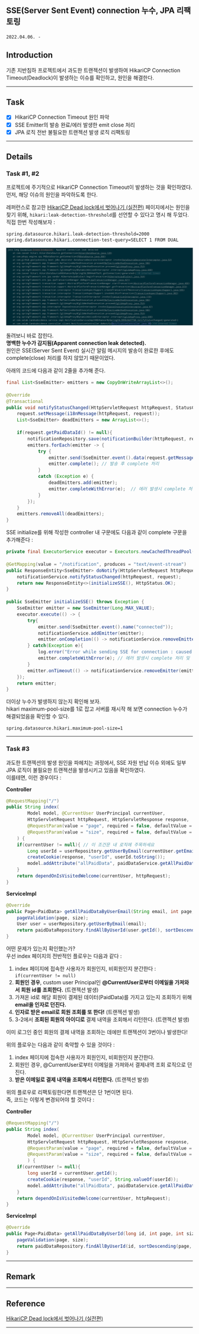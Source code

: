 ## SSE(Server Sent Event) connection 누수, JPA 리팩토링
`2022.04.06. -`

## Introduction
기존 지반침하 프로젝트에서 과도한 트랜젝션이 발생하여 HikariCP Connection Timeout(Deadlock)이 발생하는 이슈를 확인하고, 원인을 해결한다.

---

## Task
* [x] HikariCP Connection Timeout 원인 파악
* [x] SSE Emitter의 발송 완료/에러 발생한 emit close 처리
* [x] JPA 로직 전반 불필요한 트랜젝션 발생 로직 리팩토링
---

## Details
### Task #1, #2
프로젝트에 주기적으로 HikariCP Connection Timeout이 발생하는 것을 확인하였다.  
먼저, 해당 이슈의 원인을 파악하도록 한다.

레퍼런스로 참고한 [HikariCP Dead lock에서 벗어나기 (실전편)](https://techblog.woowahan.com/2663/) 페이지에서는 원인을 찾기 위해, 
`hikari:leak-detection-threshold`를 선언할 수 있다고 명시 해 두었다. 직접 한번 작성해보자 :  

```properties
spring.datasource.hikari.leak-detection-threshold=2000
spring.datasource.hikari.connection-test-query=SELECT 1 FROM DUAL
```

![](../../../Assets/images/leak-detection.png)  

돌려보니 바로 잡힌다.   
**명백한 누수가 감지됨(Apparent connection leak detected).**  
원인은 SSE(Server Sent Event) 실시간 알림 메시지의 발송이 완료한 후에도 complete(close) 처리를 하지 않았기 때문이었다.  


아래의 코드에 다음과 같이 2줄을 추가해 준다.

```java
final List<SseEmitter> emitters = new CopyOnWriteArrayList<>();

@Override
@Transactional
public void notifyStatusChanged(HttpServletRequest httpRequest, StatusChangeRequest request) {
    request.setMessage(i18nMessage(httpRequest, request));
    List<SseEmitter> deadEmitters = new ArrayList<>();

    if(request.getPaidDataId() != null){
        notificationRepository.save(notificationBuilder(httpRequest, request));
        emitters.forEach(emitter -> {
            try {
                emitter.send(SseEmitter.event().data(request.getMessage()));
                emitter.complete(); // 발송 후 complete 처리
            }
            catch (Exception e) {
                deadEmitters.add(emitter);
                emitter.completeWithError(e);  // 에러 발생시 complete 처리 및 throw error
            } 
        });
    }
    emitters.removeAll(deadEmitters);
}
```

SSE initialize를 위해 작성한 controller 내 구문에도 다음과 같이 complete 구문을 추가해준다 :  

```java
private final ExecutorService executor = Executors.newCachedThreadPool();

@GetMapping(value = "/notification", produces = "text/event-stream")
public ResponseEntity<SseEmitter> doNotify(HttpServletRequest httpRequest, StatusChangeRequest request) throws Exception {
    notificationService.notifyStatusChanged(httpRequest, request);
    return new ResponseEntity<>(initializeSSE(), HttpStatus.OK);
}

public SseEmitter initializeSSE() throws Exception {
    SseEmitter emitter = new SseEmitter(Long.MAX_VALUE);
    executor.execute(() -> {
        try{
            emitter.send(SseEmitter.event().name("connected"));
            notificationService.addEmitter(emitter);
            emitter.onCompletion(() -> notificationService.removeEmitter(emitter));
        } catch(Exception e){
            log.error("Error while sending SSE for connection : caused by : {}", e.getMessage());
            emitter.completeWithError(e); // 에러 발생시 complete 처리 및 throw error
        }
        emitter.onTimeout(() -> notificationService.removeEmitter(emitter));
    });
    return emitter;
}
```

더이상 누수가 발생하지 않는지 확인해 보자.  
hikari maximum-pool-size를 1로 잡고 서버를 재시작 해 보면 connection 누수가 해결되었음을 확인할 수 있다.  

```properties
spring.datasource.hikari.maximum-pool-size=1
```


---

### Task #3
과도한 트랜젝션의 발생 원인을 파헤치는 과정에서, SSE 자원 반납 이슈 외에도 일부 JPA 로직이 불필요한 트랜젝션을 발생시키고 있음을 확인하였다.   
이를테면, 이런 경우이다 :   

**Controller**
```java
@RequestMapping("/")
public String index(
        Model model, @CurrentUser UserPrincipal currentUser, 
        HttpServletRequest httpRequest, HttpServletResponse response,
        @RequestParam(value = "page", required = false, defaultValue = DEFAULT_PAGE_NUMBER) Integer page,
        @RequestParam(value = "size", required = false, defaultValue = "3") Integer size
    ) {
    if(currentUser != null){ // 이 조건문 내 로직에 주목하세요
        Long userId = userRepository.getUserByEmail(currentUser.getEmail()).getId();
        createCookie(response, "userId", userId.toString());
        model.addAttribute("allPaidData", paidDataService.getAllPaidDataByUserEmail(currentUser.getEmail(), page, size));
    }
    return dependOnIsVisitedWelcome(currentUser, httpRequest);
}
```


**ServiceImpl**
```java
@Override
public Page<PaidData> getAllPaidDataByUserEmail(String email, int page, int size) {
    pageValidation(page, size);
    User user = userRepository.getUserByEmail(email);
    return paidDataRepository.findAllByUserId(user.getId(), sortDescending(page, size));
}
```

어떤 문제가 있는지 확인했는가?   
우선 index 페이지의 전반적인 플로우는 다음과 같다 :  

1. index 페이지에 접속한 사용자가 회원인지, 비회원인지 분간한다 : `if(currentUser != null)`
2. **회원인 경우**, custom user Principal인 **@CurrentUser로부터 이메일을 가져와서 회원 id를 조회한다.** (트랜젝션 발생)
3. 가져온 id로 해당 회원이 결제된 데이터(PaidData)를 가지고 있는지 조회하기 위해 **email을 인자로 던진다.** 
4. **인자로 받은 email로 회원 조회를 또 한다!** (트랜젝션 발생)
5. 3-2에서 **조회된 회원의 아이디로** 결제 내역을 조회해서 리턴한다. (트랜젝션 발생)

이미 로그인 중인 회원의 결제 내역을 조회하는 데에만 트랜젝션이 3번이나 발생한다!  

위의 플로우는 다음과 같이 축약할 수 있을 것이다 :  
1. index 페이지에 접속한 사용자가 회원인지, 비회원인지 분간한다.
2. 회원인 경우, @CurrentUser로부터 이메일을 가져와서 결제내역 조회 로직으로 던진다.
3. **받은 이메일로 결제 내역을 조회해서 리턴한다.** (트랜젝션 발생)

위의 플로우로 리팩토링한다면 트랜젝션은 단 1번이면 된다.  
즉, 코드는 이렇게 변경되어야 할 것이다 :  

**Controller**  
```java
@RequestMapping("/")
public String index(
        Model model, @CurrentUser UserPrincipal currentUser,
        HttpServletRequest httpRequest, HttpServletResponse response,
        @RequestParam(value = "page", required = false, defaultValue = DEFAULT_PAGE_NUMBER) Integer page,
        @RequestParam(value = "size", required = false, defaultValue = "3") Integer size
        ) {
    if(currentUser != null){
        long userId = currentUser.getId();
        createCookie(response, "userId", String.valueOf(userId));
        model.addAttribute("allPaidData", paidDataService.getAllPaidDataByUserId(userId, page, size));
    }
    return dependOnIsVisitedWelcome(currentUser, httpRequest);
}
```

**ServiceImpl**  
```java
@Override
public Page<PaidData> getAllPaidDataByUserId(long id, int page, int size) {
    pageValidation(page, size);
    return paidDataRepository.findAllByUserId(id, sortDescending(page, size));
}
```


---

## Remark

---

## Reference

[HikariCP Dead lock에서 벗어나기 (실전편)](https://techblog.woowahan.com/2663/)

---
